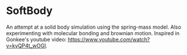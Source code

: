 # SoftBody
An attempt at a solid body simulation using the spring-mass model. Also experimenting with molecular bonding and brownian motion. Inspired in Gonkee's youtube video: https://www.youtube.com/watch?v=kyQP4t_wOGI.


